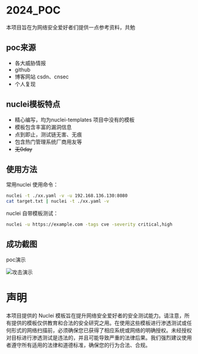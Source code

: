 # 2024_POC
本项目旨在为网络安全爱好者们提供一点参考资料，共勉

## poc来源
- 各大威胁情报 
- github
- 博客网站 csdn、cnsec
- 个人复现

## nuclei模板特点
- 精心编写，均为nuclei-templates 项目中没有的模板
- 模板包含丰富的漏洞信息
- 点到即止，测试链无害、无痕
- 包含热门管理系统厂商用友等
- ~~无0day~~

## 使用方法
常用nuclei 使用命令：
```sh
nuclei -t ./xx.yaml -v -u 192.168.136.130:8080
cat target.txt | nuclei -t ./xx.yaml -v
```


nuclei 自带模板测试：
```sh
nuclei -u https://example.com -tags cve -severity critical,high
```

## 成功截图
poc演示

![](https://github.com/k3ppf0r/2024_POC/blob/main/2024-5-17/2024%E7%94%A8%E5%8F%8Bpoc/%E7%94%A8%E5%8F%8BU8CRM%E5%AE%A2%E6%88%B7%E5%85%B3%E7%B3%BB%E7%AE%A1%E7%90%86%E7%B3%BB%E7%BB%9Fdownloadfile.php%E5%AD%98%E5%9C%A8%E4%BB%BB%E6%84%8F%E6%96%87%E4%BB%B6%E8%AF%BB%E5%8F%96%E6%BC%8F%E6%B4%9E/image.png "攻击演示")


# 声明
本项目提供的 Nuclei 模板旨在提升网络安全爱好者的安全测试能力。请注意，所有提供的模板仅供教育和合法的安全研究之用。在使用这些模板进行渗透测试或任何形式的网络扫描前，必须确保您已获得了相应系统或网络的明确授权。未经授权对目标进行渗透测试是违法的，并且可能导致严重的法律后果。我们强烈建议使用者遵守所有适用的法律和道德标准，确保您的行为合法、合规。